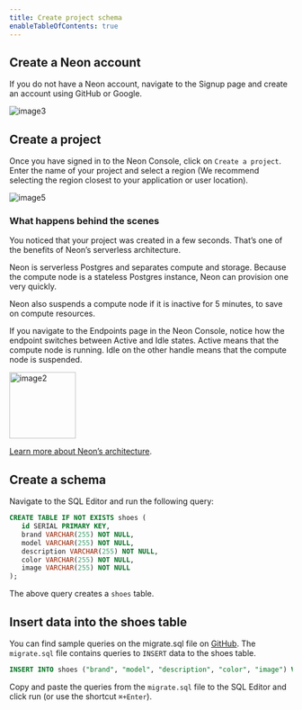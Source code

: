 ```yaml
---
title: Create project schema
enableTableOfContents: true
---
```


## Create a Neon account

If you do not have a Neon account, navigate to the Signup page and create an account using GitHub or Google.

![image3](https://user-images.githubusercontent.com/13738772/213742099-a8d566da-fe0d-4fca-a992-6db4da35b794.png)

## Create a project

Once you have signed in to the Neon Console, click on `Create a project`. Enter the name of your project and select a region (We recommend selecting the region closest to your application or user location).

![image5](https://user-images.githubusercontent.com/13738772/213742176-05f4b49a-6a77-4413-a72c-415636c7066f.png)

### What happens behind the scenes

You noticed that your project was created in a few seconds. That’s one of the benefits of Neon’s serverless architecture.

Neon is serverless Postgres and separates compute and storage. Because the compute node is a stateless Postgres instance, Neon can provision one very quickly.

Neon also suspends a compute node if it is inactive for 5 minutes, to save on compute resources.

If you navigate to the Endpoints page in the Neon Console, notice how the endpoint switches between Active and Idle states. Active means that the compute node is running. Idle on the other handle means that the compute node is suspended.

<img width="118" alt="image2" src="https://user-images.githubusercontent.com/13738772/213742361-57378ec5-938f-4924-80b8-8bf9715c4c99.png">

[Learn more about Neon’s architecture](https://neon.tech/docs/introduction/architecture-overview/).

## Create a schema

Navigate to the SQL Editor and run the following query:

```sql
CREATE TABLE IF NOT EXISTS shoes (
   id SERIAL PRIMARY KEY,
   brand VARCHAR(255) NOT NULL,
   model VARCHAR(255) NOT NULL,
   description VARCHAR(255) NOT NULL,
   color VARCHAR(255) NOT NULL,
   image VARCHAR(255) NOT NULL
);
```

The above query creates a `shoes` table.

## Insert data into the shoes table

You can find sample queries on the migrate.sql file on [GitHub](https://github.com/neondatabase/examples/tutorial/migrate.sql). The `migrate.sql` file contains queries to `INSERT` data to the shoes table.

```sql
INSERT INTO shoes ("brand", "model", "description", "color", "image") VALUES ('Nike', 'Air Zoom Alphafly', 'Men''s Road Racing Shoes', 'Scream Green/Bright Crimson/Honeydew/Black', 'https://static.nike.com/a/images/c_limit,w_400,f_auto/t_product_v1/c24ddc33-6e38-4cc9-b548-dc48cd3528ea/image.jpg');
```

Copy and paste the queries from the `migrate.sql` file to the SQL Editor and click run (or use the shortcut `⌘+Enter`).
